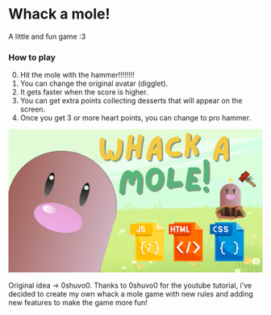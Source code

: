 # Whack a mole!

A little and fun game :3

### How to play

0. Hit the mole with the hammer!!!!!!!!
1. You can change the original avatar (digglet).
2. It gets faster when the score is higher.
3. You can get extra points collecting desserts that will appear on the screen.
4. Once you get 3 or more heart points, you can change to pro hammer.

![Whack a mole](img/whackamole.png)

Original idea -> 0shuvo0.
Thanks to 0shuvo0 for the youtube tutorial, i've decided to create my own whack a mole game with new rules and adding new features to make the game more fun!
